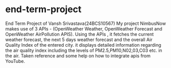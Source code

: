 # end-term-project
End Term Project of Vansh Srivastava(24BCS10567)
  My project NimbusNow makes use of 3 APIs - (OpenWeather Weather, OpenWeather Forecast and OpenWeather AirPollution APIS).
  Using the APIs , it fetches the current weather forecast, the next 5 days weather forecast and the overall Air Quality Index of the entered city.
  it displays detailed information regarding the air quality index including the levels of PM2.5,PM10,N02,03,C03 etc. in the air.
  Taken reference and some help on how to integrate apis from YouTube.
